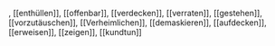 , [[enthüllen]], [[offenbar]], [[verdecken]], [[verraten]], [[gestehen]], [[vorzutäuschen]], [[Verheimlichen]], [[demaskieren]], [[aufdecken]], [[erweisen]], [[zeigen]], [[kundtun]]